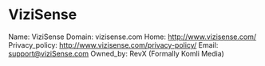 
# ViziSense

Name: ViziSense
Domain: vizisense.com
Home: http://www.vizisense.com/
Privacy_policy: http://www.vizisense.com/privacy-policy/
Email: support@viziSense.com
Owned_by: RevX (Formally Komli Media)
